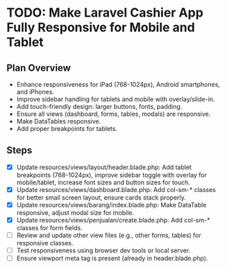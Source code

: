 # TODO: Make Laravel Cashier App Fully Responsive for Mobile and Tablet

## Plan Overview
- Enhance responsiveness for iPad (768-1024px), Android smartphones, and iPhones.
- Improve sidebar handling for tablets and mobile with overlay/slide-in.
- Add touch-friendly design: larger buttons, fonts, padding.
- Ensure all views (dashboard, forms, tables, modals) are responsive.
- Make DataTables responsive.
- Add proper breakpoints for tablets.

## Steps
- [x] Update resources/views/layout/header.blade.php: Add tablet breakpoints (768-1024px), improve sidebar toggle with overlay for mobile/tablet, increase font sizes and button sizes for touch.
- [x] Update resources/views/dashboard.blade.php: Add col-sm-* classes for better small screen layout, ensure cards stack properly.
- [x] Update resources/views/barang/index.blade.php: Make DataTable responsive, adjust modal size for mobile.
- [x] Update resources/views/penjualan/create.blade.php: Add col-sm-* classes for form fields.
- [ ] Review and update other view files (e.g., other forms, tables) for responsive classes.
- [ ] Test responsiveness using browser dev tools or local server.
- [ ] Ensure viewport meta tag is present (already in header.blade.php).
